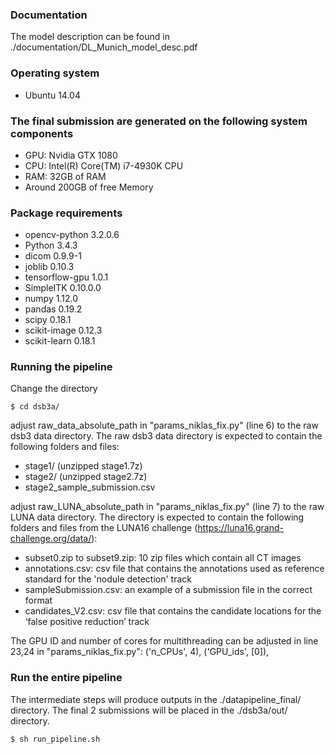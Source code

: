 ### Documentation
The model description can be found in ./documentation/DL_Munich_model_desc.pdf

### Operating system
* Ubuntu 14.04 

### The final submission are generated on the following system components
* GPU: Nvidia GTX 1080
* CPU: Intel(R) Core(TM) i7-4930K CPU
* RAM: 32GB of RAM
* Around 200GB of free Memory

### Package requirements
* opencv-python 3.2.0.6
* Python 3.4.3
* dicom 0.9.9-1
* joblib 0.10.3
* tensorflow-gpu 1.0.1
* SimpleITK 0.10.0.0
* numpy 1.12.0
* pandas 0.19.2
* scipy 0.18.1
* scikit-image 0.12.3
* scikit-learn 0.18.1


### Running the pipeline
Change the directory
```
$ cd dsb3a/
```

adjust raw_data_absolute_path in "params_niklas_fix.py" (line 6) to the raw dsb3 data directory. The raw dsb3 data directory is expected to contain the following folders and files:
* stage1/    (unzipped stage1.7z)
* stage2/    (unzipped stage2.7z)
* stage2_sample_submission.csv


adjust raw_LUNA_absolute_path in "params_niklas_fix.py" (line 7) to the raw LUNA data directory. The directory is expected to contain the following folders and files from the LUNA16 challenge (https://luna16.grand-challenge.org/data/):
* subset0.zip to subset9.zip: 10 zip files which contain all CT images
* annotations.csv: csv file that contains the annotations used as reference standard for the 'nodule detection' track
* sampleSubmission.csv: an example of a submission file in the correct format
* candidates_V2.csv: csv file that contains the candidate locations for the ‘false positive reduction’ track


The GPU ID and number of cores for multithreading can be adjusted in line 23,24 in "params_niklas_fix.py":
('n_CPUs', 4),
('GPU_ids', [0]),



### Run the entire pipeline
The intermediate steps will produce outputs in the ./datapipeline_final/ directory. The final 2 submissions will be placed in the ./dsb3a/out/ directory.

```
$ sh run_pipeline.sh
```



